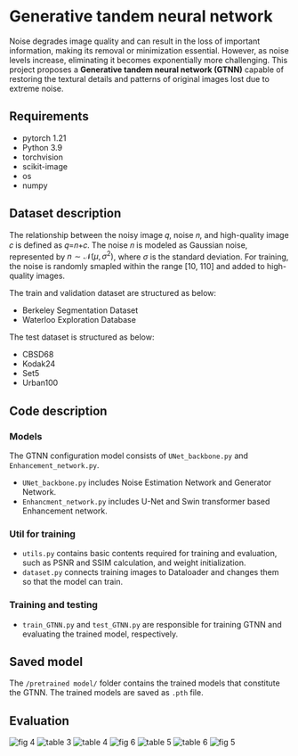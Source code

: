 # Generative tandem neural network
Noise degrades image quality and can result in the loss of important information, making its removal or minimization essential. However, as noise levels increase, eliminating it becomes exponentially more challenging. This project proposes a **Generative tandem neural network (GTNN)** capable of restoring the textural details and patterns of original images lost due to extreme noise.

## Requirements
- pytorch 1.21
- Python 3.9
- torchvision
- scikit-image
- os
- numpy

## Dataset description 
The relationship between the noisy image 𝑞, noise 𝑛, and high-quality image 𝑐 is defined as 𝑞=𝑛+𝑐. The noise 𝑛 is modeled as Gaussian noise, represented by $n \sim \mathcal{N}(\mu, \sigma^2)$, where $\sigma$ is the standard deviation. For training, the noise is randomly smapled within the range [10, 110] and added to high-quality images.  
  
The train and validation dataset are structured as below:
- Berkeley Segmentation Dataset 
- Waterloo Exploration Database 

The test dataset is structured as below:
- CBSD68
- Kodak24
- Set5
- Urban100

## Code description
### Models
The GTNN configuration model consists of `UNet_backbone.py` and `Enhancement_network.py`.
- `UNet_backbone.py` includes Noise Estimation Network and Generator Network.
- `Enhancment_network.py` includes U-Net and Swin transformer based Enhancement network.
### Util for training
- `utils.py` contains basic contents required for training and evaluation, such as PSNR and SSIM calculation, and weight initialization.
- `dataset.py` connects training images to Dataloader and changes them so that the model can train.
### Training and testing
- `train_GTNN.py` and `test_GTNN.py` are responsible for training GTNN and evaluating the trained model, respectively.

## Saved model
The `/pretrained model/` folder contains the trained models that constitute the GTNN. The trained models are saved as `.pth` file.

## Evaluation
![fig 4](https://github.com/user-attachments/assets/80fd5865-0ae4-4f0f-9a7c-d80fc7371900)
![table 3](https://github.com/user-attachments/assets/78cd59ac-a26e-4161-b94b-f7dda3e06901)
![table 4](https://github.com/user-attachments/assets/c6202c31-cbdd-4064-aa2d-98102f892b6c)
![fig 6](https://github.com/user-attachments/assets/77e2ea93-b112-4720-bcf7-0ef797187f75)
![table 5](https://github.com/user-attachments/assets/b89ceb64-ea79-49c3-b002-9fe44b139982)
![table 6](https://github.com/user-attachments/assets/d7c84772-abd1-41ab-9a04-9b0a67482006)
![fig 5](https://github.com/user-attachments/assets/119fdff7-5835-4262-9ca4-f7a644572bf7)
